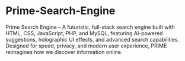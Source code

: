 # Prime-Search-Engine
Prime Search Engine – A futuristic, full-stack search engine built with HTML, CSS, JavaScript, PHP, and MySQL, featuring AI-powered suggestions, holographic UI effects, and advanced search capabilities. Designed for speed, privacy, and modern user experience, PRIME reimagines how we discover information online.
